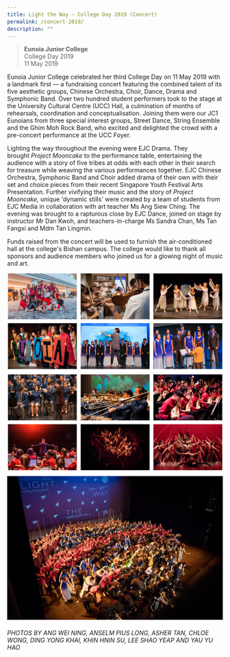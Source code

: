```yaml
---
title: Light the Way – College Day 2019 (Concert)
permalink: /concert-2019/
description: ""
---
```

> **Eunoia Junior College**  
> College Day 2019  
> 11 May 2019

Eunoia Junior College celebrated her third College Day on 11 May 2019 with a landmark first — a fundraising concert featuring the combined talent of its five aesthetic groups, Chinese Orchestra, Choir, Dance, Drama and Symphonic Band. Over two hundred student performers took to the stage at the University Cultural Centre (UCC) Hall, a culmination of months of rehearsals, coordination and conceptualisation. Joining them were our JC1 Eunoians from three special interest groups, Street Dance, String Ensemble and the Ghim Moh Rock Band, who excited and delighted the crowd with a pre-concert performance at the UCC Foyer.

Lighting the way throughout the evening were EJC Drama. They brought _Project Mooncake_ to the performance table, entertaining the audience with a story of five tribes at odds with each other in their search for treasure while weaving the various performances together. EJC Chinese Orchestra, Symphonic Band and Choir added drama of their own with their set and choice pieces from their recent Singapore Youth Festival Arts Presentation. Further vivifying their music and the story of _Project Mooncake,_ unique 'dynamic stills' were created by a team of students from EJC Media in collaboration with art teacher Ms Ang Siew Ching. The evening was brought to a rapturous close by EJC Dance, joined on stage by instructor Mr Dan Kwoh, and teachers-in-charge Ms Sandra Chan, Ms Tan Fangxi and Mdm Tan Lingmin.

Funds raised from the concert will be used to furnish the air-conditioned hall at the college's Bishan campus. The college would like to thank all sponsors and audience members who joined us for a glowing night of music and art.

![](/images/LTW19_1.png)
![](/images/LTW19_2.png)
![](/images/LTW19_3.jpeg)



###### PHOTOS BY ANG WEI NING, ANSELM PIUS LONG, ASHER TAN, CHLOE WONG, DING YONG KHAI, KHIN HNIN SU, LEE SHAO YEAP AND YAU YU HAO